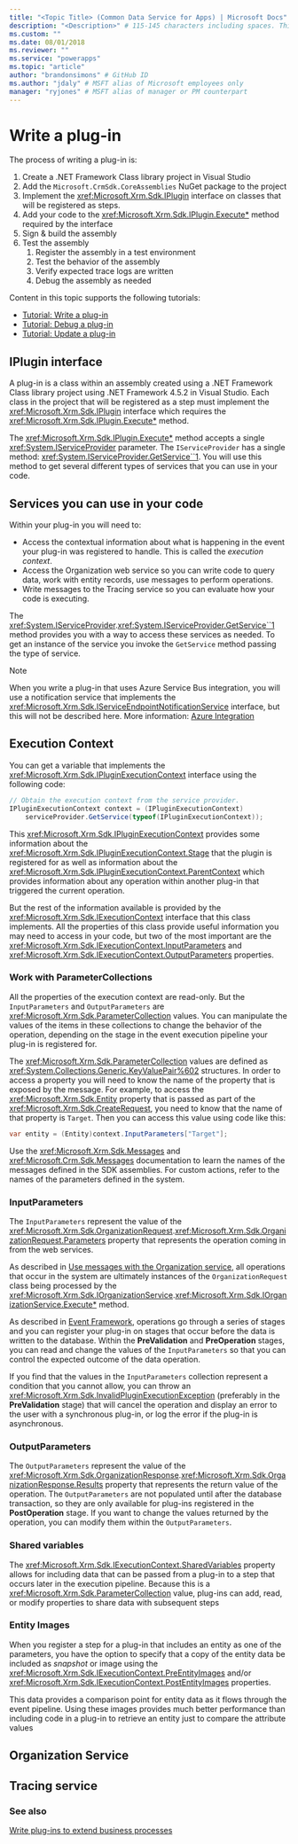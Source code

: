 ```yaml
---
title: "<Topic Title> (Common Data Service for Apps) | Microsoft Docs" # Intent and product brand in a unique string of 43-59 chars including spaces
description: "<Description>" # 115-145 characters including spaces. This abstract displays in the search result.
ms.custom: ""
ms.date: 08/01/2018
ms.reviewer: ""
ms.service: "powerapps"
ms.topic: "article"
author: "brandonsimons" # GitHub ID
ms.author: "jdaly" # MSFT alias of Microsoft employees only
manager: "ryjones" # MSFT alias of manager or PM counterpart
---
```

# Write a plug-in

<!-- This should be the how-to topic supporting the new tutorials

• Tutorial: Write a plug-in
• Tutorial: Debug a plug-in
• Tutorial: Update a plug-in

https://docs.microsoft.com/en-us/dynamics365/customer-engagement/developer/write-plugin
https://docs.microsoft.com/en-us/dynamics365/customer-engagement/developer/register-deploy-plugins

See Plug-in Tutorials written up at https://microsoft-my.sharepoint.com/:w:/p/jdaly/EZ1SzmOh-B5Bnt4C9rxGWysB6NtUQonOxq5sGSPkn5vNAA?e=wuehTb 

Plug-ins and workflow activities are both 'plug-ins'
Yet, I think workflow activities are easier to understand as 'workflow extensions' - because that is what they do... 

-->

The process of writing a plug-in is:

1. Create a .NET Framework Class library project in Visual Studio
1. Add the `Microsoft.CrmSdk.CoreAssemblies` NuGet package to the project
1. Implement the <xref:Microsoft.Xrm.Sdk.IPlugin> interface on classes that will be registered as steps.
1. Add your code to the <xref:Microsoft.Xrm.Sdk.IPlugin.Execute*> method required by the interface
1. Sign & build the assembly
1. Test the assembly
    1. Register the assembly in a test environment
    1. Test the behavior of the assembly
    1. Verify expected trace logs are written
    1. Debug the assembly as needed

Content in this topic supports the following tutorials:

- [Tutorial: Write a plug-in](tutorial-write-plug-in.md)
- [Tutorial: Debug a plug-in](tutorial-debug-plug-in.md)
- [Tutorial: Update a plug-in](tutorial-update-plug-in.md)


## IPlugin interface

A plug-in is a class within an assembly created using a .NET Framework Class library project using .NET Framework 4.5.2 in Visual Studio. Each class in the project that will be registered as a step must implement the <xref:Microsoft.Xrm.Sdk.IPlugin> interface which requires the <xref:Microsoft.Xrm.Sdk.IPlugin.Execute*> method.

The <xref:Microsoft.Xrm.Sdk.IPlugin.Execute*> method accepts a single <xref:System.IServiceProvider> parameter. The `IServiceProvider` has a single method:  <xref:System.IServiceProvider.GetService``1>. You will use this method to get several different types of services that you can use in your code.

## Services you can use in your code

Within your plug-in you will need to: 
 - Access the contextual information about what is happening in the event your plug-in was registered to handle. This is called the *execution context*.
 - Access the Organization web service so you can write code to query data, work with entity records, use messages to perform operations.
 - Write messages to the Tracing service so you can evaluate how your code is executing.

The <xref:System.IServiceProvider>.<xref:System.IServiceProvider.GetService``1> method provides you with a way to access these services as needed. To get an instance of the service you invoke the `GetService` method passing the type of service.

> [!NOTE]
> When you write a plug-in that uses Azure Service Bus integration, you will use a notification service that implements the <xref:Microsoft.Xrm.Sdk.IServiceEndpointNotificationService> interface, but this will not be described here. More information: [Azure Integration](azure-integration.md)

## Execution Context

You can get a variable that implements the <xref:Microsoft.Xrm.Sdk.IPluginExecutionContext> interface using the following code:


```csharp
// Obtain the execution context from the service provider.  
IPluginExecutionContext context = (IPluginExecutionContext)
    serviceProvider.GetService(typeof(IPluginExecutionContext));
```

This <xref:Microsoft.Xrm.Sdk.IPluginExecutionContext> provides some information about the <xref:Microsoft.Xrm.Sdk.IPluginExecutionContext.Stage> that the plugin is registered for as well as information about the <xref:Microsoft.Xrm.Sdk.IPluginExecutionContext.ParentContext> which provides information about any operation within another plug-in that triggered the current operation.

But the rest of the information available is provided by the <xref:Microsoft.Xrm.Sdk.IExecutionContext> interface that this class implements. All the properties of this class provide useful information you may need to access in your code, but two of the most important are the 
<xref:Microsoft.Xrm.Sdk.IExecutionContext.InputParameters> and <xref:Microsoft.Xrm.Sdk.IExecutionContext.OutputParameters> properties. 

### Work with ParameterCollections

All the properties of the execution context are read-only. But the `InputParameters` and `OutputParameters` are <xref:Microsoft.Xrm.Sdk.ParameterCollection> values. You can manipulate the values of the items in these collections to change the behavior of the operation, depending on the stage in the event execution pipeline your plug-in is registered for.

The <xref:Microsoft.Xrm.Sdk.ParameterCollection> values are defined as <xref:System.Collections.Generic.KeyValuePair%602> structures. In order to access a property you will need to know the name of the property that is exposed by the message. For example, to access the <xref:Microsoft.Xrm.Sdk.Entity> property that is passed as part of the <xref:Microsoft.Xrm.Sdk.CreateRequest>, you need to know that the name of that property is `Target`. Then you can access this value using code like this:

```csharp
var entity = (Entity)context.InputParameters["Target"];
```
Use the <xref:Microsoft.Xrm.Sdk.Messages> and <xref:Microsoft.Crm.Sdk.Messages> documentation to learn the names of the messages defined in the SDK assemblies. For custom actions, refer to the names of the parameters defined in the system.

### InputParameters

The `InputParameters` represent the value of the <xref:Microsoft.Xrm.Sdk.OrganizationRequest>.<xref:Microsoft.Xrm.Sdk.OrganizationRequest.Parameters> property that represents the operation coming in from the web services.

As described in [Use messages with the Organization service](org-service/use-messages.md), all operations that occur in the system are ultimately instances of the `OrganizationRequest` class being processed by the <xref:Microsoft.Xrm.Sdk.IOrganizationService>.<xref:Microsoft.Xrm.Sdk.IOrganizationService.Execute*> method.

As described in [Event Framework](event-framework.md), operations go through a series of stages and you can register your plug-in on stages that occur before the data is written to the database. Within the **PreValidation** and **PreOperation** stages, you can read and change the values of the `InputParameters` so that you can control the expected outcome of the data operation.

If you find that the values in the `InputParameters` collection represent a condition that you cannot allow, you can throw an <xref:Microsoft.Xrm.Sdk.InvalidPluginExecutionException> (preferably in the **PreValidation** stage) that will cancel the operation and display an error to the user with a synchronous plug-in, or log the error if the plug-in is asynchronous.

### OutputParameters

The `OutputParameters` represent the value of the <xref:Microsoft.Xrm.Sdk.OrganizationResponse>.<xref:Microsoft.Xrm.Sdk.OrganizationResponse.Results> property that represents the return value of the operation. The `OutputParameters` are not populated until after the database transaction, so they are only available for plug-ins registered in the **PostOperation** stage. If you want to change the values returned by the operation, you can modify them within the `OutputParameters`.

### Shared variables

The <xref:Microsoft.Xrm.Sdk.IExecutionContext.SharedVariables> property allows for including data that can be passed from a plug-in to a step that occurs later in the execution pipeline. Because this is a <xref:Microsoft.Xrm.Sdk.ParameterCollection> value, plug-ins can add, read, or modify properties to share data with subsequent steps

### Entity Images

When you register a step for a plug-in that includes an entity as one of the parameters, you have the option to specify that a copy of the entity data be included as *snapshot* or image using the <xref:Microsoft.Xrm.Sdk.IExecutionContext.PreEntityImages> and/or <xref:Microsoft.Xrm.Sdk.IExecutionContext.PostEntityImages> properties.

This data provides a comparison point for entity data as it flows through the event pipeline. Using these images provides much better performance than including code in a plug-in to retrieve an entity just to compare the attribute values

## Organization Service

## Tracing service



### See also

[Write plug-ins to extend business processes](plug-ins.md)
